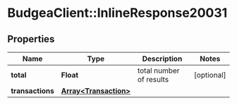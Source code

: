 # BudgeaClient::InlineResponse20031

## Properties
Name | Type | Description | Notes
------------ | ------------- | ------------- | -------------
**total** | **Float** | total number of results | [optional] 
**transactions** | [**Array&lt;Transaction&gt;**](Transaction.md) |  | 


